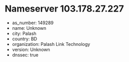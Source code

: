 # Nameserver 103.178.27.227

* as_number: 149289
* name: Unknown
* city: Palash
* country: BD
* organization: Palash Link Technology
* version: Unknown
* dnssec: true
